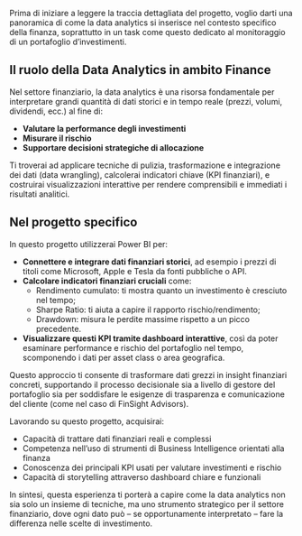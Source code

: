 
Prima di iniziare a leggere la traccia dettagliata del progetto, voglio darti una panoramica di come la data analytics si inserisce nel contesto specifico della finanza, soprattutto in un task come questo dedicato al monitoraggio di un portafoglio d’investimenti.

## Il ruolo della Data Analytics in ambito Finance

Nel settore finanziario, la data analytics è una risorsa fondamentale per interpretare grandi quantità di dati storici e in tempo reale (prezzi, volumi, dividendi, ecc.) al fine di:

- **Valutare la performance degli investimenti**
- **Misurare il rischio**
- **Supportare decisioni strategiche di allocazione**

Ti troverai ad applicare tecniche di pulizia, trasformazione e integrazione dei dati (data wrangling), calcolerai indicatori chiave (KPI finanziari), e costruirai visualizzazioni interattive per rendere comprensibili e immediati i risultati analitici.

## Nel progetto specifico

In questo progetto utilizzerai Power BI per:

- **Connettere e integrare dati finanziari storici**, ad esempio i prezzi di titoli come Microsoft, Apple e Tesla da fonti pubbliche o API.
- **Calcolare indicatori finanziari cruciali** come:
  - Rendimento cumulato: ti mostra quanto un investimento è cresciuto nel tempo;
  - Sharpe Ratio: ti aiuta a capire il rapporto rischio/rendimento;
  - Drawdown: misura le perdite massime rispetto a un picco precedente.
- **Visualizzare questi KPI tramite dashboard interattive**, così da poter esaminare performance e rischio del portafoglio nel tempo, scomponendo i dati per asset class o area geografica.

Questo approccio ti consente di trasformare dati grezzi in insight finanziari concreti, supportando il processo decisionale sia a livello di gestore del portafoglio sia per soddisfare le esigenze di trasparenza e comunicazione del cliente (come nel caso di FinSight Advisors).

Lavorando su questo progetto, acquisirai:

- Capacità di trattare dati finanziari reali e complessi
- Competenza nell’uso di strumenti di Business Intelligence orientati alla finanza
- Conoscenza dei principali KPI usati per valutare investimenti e rischio
- Capacità di storytelling attraverso dashboard chiare e funzionali

In sintesi, questa esperienza ti porterà a capire come la data analytics non sia solo un insieme di tecniche, ma uno strumento strategico per il settore finanziario, dove ogni dato può – se opportunamente interpretato – fare la differenza nelle scelte di investimento.

